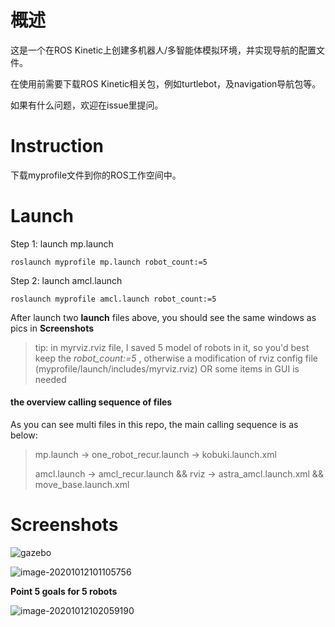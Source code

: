 # 概述

这是一个在ROS Kinetic上创建多机器人/多智能体模拟环境，并实现导航的配置文件。

在使用前需要下载ROS Kinetic相关包，例如turtlebot，及navigation导航包等。

如果有什么问题，欢迎在issue里提问。



# Instruction

下载myprofile文件到你的ROS工作空间中。



# Launch 

Step 1: launch mp.launch

`roslaunch myprofile mp.launch robot_count:=5`

Step 2: launch amcl.launch

`roslaunch myprofile amcl.launch robot_count:=5`

After launch two **launch** files above, you should see the same windows as pics in **Screenshots**

> tip: in myrviz.rviz file, I saved 5 model of robots in it, so you'd best keep the *robot_count:=5* , otherwise  a modification of rviz config file (myprofile/launch/includes/myrviz.rviz) OR some items in GUI is needed



####  the overview calling sequence of files

As you can see multi files in this repo, the main calling sequence is as below:

> mp.launch -> one_robot_recur.launch ->  kobuki.launch.xml
>
> amcl.launch -> amcl_recur.launch && rviz ->  astra_amcl.launch.xml && move_base.launch.xml 



# Screenshots



![gazebo](C:/Users/LV1/Documents/GitHub/ROS-Multi-Robots/readme.assets/image-20201012101022913.png)



![image-20201012101105756](C:/Users/LV1/Documents/GitHub/ROS-Multi-Robots/readme.assets/image-20201012101105756.png)



**Point 5 goals for 5 robots**

![image-20201012102059190](C:/Users/LV1/Documents/GitHub/ROS-Multi-Robots/readme.assets/image-20201012102059190.png)



